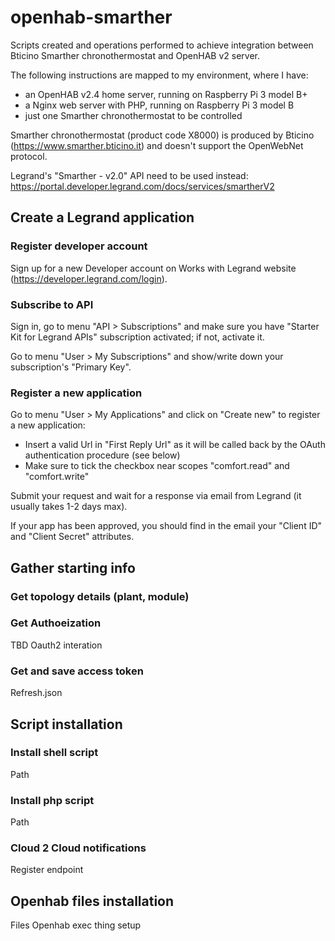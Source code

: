 # openhab-smarther
Scripts created and operations performed to achieve integration between Bticino Smarther chronothermostat and OpenHAB v2 server.

The following instructions are mapped to my environment, where I have:
- an OpenHAB v2.4 home server, running on Raspberry Pi 3 model B+
- a Nginx web server with PHP, running on Raspberry Pi 3 model B
- just one Smarther chronothermostat to be controlled 

Smarther chronothermostat (product code X8000) is produced by Bticino (https://www.smarther.bticino.it) and doesn't support the OpenWebNet protocol.

Legrand's "Smarther - v2.0" API need to be used instead: https://portal.developer.legrand.com/docs/services/smartherV2

## Create a Legrand application

### Register developer account
Sign up for a new Developer account on Works with Legrand website (https://developer.legrand.com/login).

### Subscribe to API
Sign in, go to menu "API > Subscriptions" and make sure you have "Starter Kit for Legrand APIs" subscription activated; if not, activate it.

Go to menu "User > My Subscriptions" and show/write down your subscription's "Primary Key".

### Register a new application
Go to menu "User > My Applications" and click on "Create new" to register a new application:
- Insert a valid Url in "First Reply Url" as it will be called back by the OAuth authentication procedure (see below) 
- Make sure to tick the checkbox near scopes "comfort.read" and "comfort.write"

Submit your request and wait for a response via email from Legrand (it usually takes 1-2 days max).

If your app has been approved, you should find in the email your "Client ID" and "Client Secret" attributes.  

## Gather starting info

### Get topology details (plant, module)

### Get Authoeization
TBD Oauth2 interation

### Get and save access token
Refresh.json

## Script installation

### Install shell script
Path

### Install php script
Path

### Cloud 2 Cloud notifications
Register endpoint

## Openhab files installation
Files
Openhab exec thing setup
